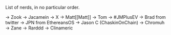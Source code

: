 List of nerds, in no particular order.

-> Zook
-> Jacamein
-> X
-> Matt[[Matt]]
-> Tom
-> #JMPlusEV
-> Brad from twitter
-> JPN from EthereansOS
-> Jason C (ChaskinOnChain)
-> Chromuh
-> Zane
-> Rarddd
-> Clinameric